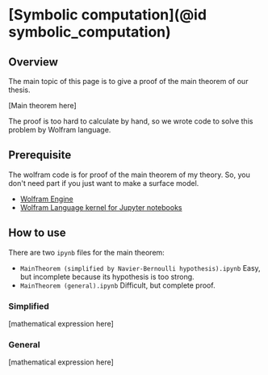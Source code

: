 # [Symbolic computation](@id symbolic_computation)

## Overview
The main topic of this page is to give a proof of the main theorem of our thesis.

[Main theorem here]

The proof is too hard to calculate by hand, so we wrote code to solve this problem by Wolfram language.

## Prerequisite
The wolfram code is for proof of the main theorem of my theory.
So, you don't need part if you just want to make a surface model.

* [Wolfram Engine](https://www.wolfram.com/engine/)
* [Wolfram Language kernel for Jupyter notebooks](https://github.com/WolframResearch/WolframLanguageForJupyter)

## How to use
There are two `ipynb` files for the main theorem:

* `MainTheorem (simplified by Navier-Bernoulli hypothesis).ipynb`
    Easy, but incomplete because its hypothesis is too strong.
* `MainTheorem (general).ipynb`
    Difficult, but complete proof.

### Simplified
[mathematical expression here]

### General
[mathematical expression here]

